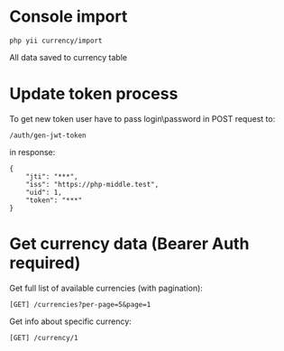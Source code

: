 # Console import
```
php yii currency/import
```

All data saved to currency table


# Update token process

To get new token user have to pass login\password in POST request to:
```
/auth/gen-jwt-token
```
in response:
```
{
    "jti": "***",
    "iss": "https://php-middle.test",
    "uid": 1,
    "token": "***"
}
```

# Get currency data (Bearer Auth required)

Get full list of available currencies (with pagination):
```
[GET] /currencies?per-page=5&page=1
```

Get info about specific currency:
```
[GET] /currency/1
```